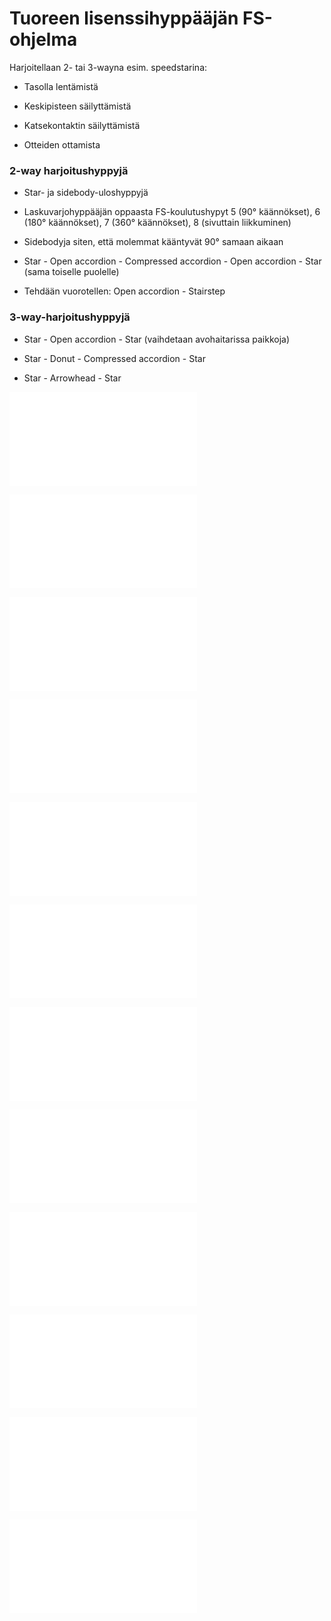  Tuoreen lisenssihyppääjän FS-ohjelma  
======================================

Harjoitellaan 2- tai 3-wayna esim. speedstarina:

-   Tasolla lentämistä

-   Keskipisteen säilyttämistä

-   Katsekontaktin säilyttämistä

-   Otteiden ottamista

###  2-way harjoitushyppyjä  

-   Star- ja sidebody-uloshyppyjä

-   Laskuvarjohyppääjän oppaasta FS-koulutushypyt 5 (90° käännökset), 6
    (180° käännökset), 7 (360° käännökset), 8 (sivuttain liikkuminen)

-   Sidebodyja siten, että molemmat kääntyvät 90° samaan aikaan

-   Star - Open accordion - Compressed accordion - Open accordion - Star
    (sama toiselle puolelle)

-   Tehdään vuorotellen: Open accordion - Stairstep

###  3-way-harjoitushyppyjä  

-   Star - Open accordion - Star (vaihdetaan avohaitarissa paikkoja)

-   Star - Donut - Compressed accordion - Star

-   Star - Arrowhead - Star

![image](/kuvat/2-way-star.pdf)

![image](/kuvat/2-way-open-accordion.pdf)

![image](/kuvat/2-way-accordion.pdf)

![image](/kuvat/Sidebody.pdf)

![image](/kuvat/Caterpillar.pdf)

![image](/kuvat/2-way-stairstep.pdf)

![image](/kuvat/3-way-star.pdf)

![image](/kuvat/3-way-sidebody.pdf)

![image](/kuvat/3-way-open-accordion.pdf)

![image](/kuvat/3-way-accordion.pdf)

![image](/kuvat/3-way-donut.pdf)

![image](/kuvat/3-way-arrowhead.pdf)
